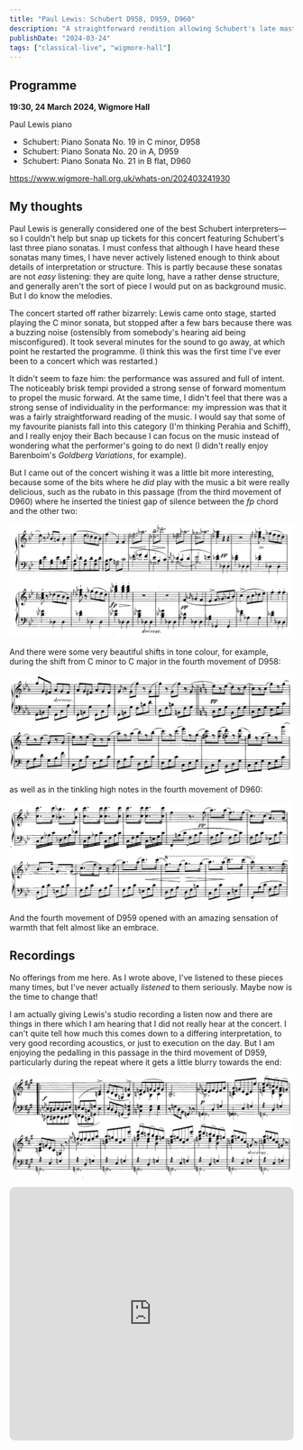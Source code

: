 ```yaml
---
title: "Paul Lewis: Schubert D958, D959, D960"
description: "A straightforward rendition allowing Schubert's late masterpieces room to shine"
publishDate: "2024-03-24"
tags: ["classical-live", "wigmore-hall"]
---
```


## Programme

**19:30, 24 March 2024, Wigmore Hall**

Paul Lewis piano

- Schubert: Piano Sonata No. 19 in C minor, D958
- Schubert: Piano Sonata No. 20 in A, D959
- Schubert: Piano Sonata No. 21 in B flat, D960

https://www.wigmore-hall.org.uk/whats-on/202403241930

## My thoughts

Paul Lewis is generally considered one of the best Schubert interpreters—so I couldn't help but snap up tickets for this concert featuring Schubert's last three piano sonatas.
I must confess that although I have heard these sonatas many times, I have never actively listened enough to think about details of interpretation or structure.
This is partly because these sonatas are not _easy_ listening: they are quite long, have a rather dense structure, and generally aren't the sort of piece I would put on as background music.
But I do know the melodies.

The concert started off rather bizarrely: Lewis came onto stage, started playing the C minor sonata, but stopped after a few bars because there was a buzzing noise (ostensibly from somebody's hearing aid being misconfigured).
It took several minutes for the sound to go away, at which point he restarted the programme.
(I think this was the first time I've ever been to a concert which was restarted.)

It didn't seem to faze him: the performance was assured and full of intent.
The noticeably brisk tempi provided a strong sense of forward momentum to propel the music forward.
At the same time, I didn't feel that there was a strong sense of individuality in the performance: my impression was that it was a fairly straightforward reading of the music.
I would say that some of my favourite pianists fall into this category (I'm thinking Perahia and Schiff), and I really enjoy their Bach because I can focus on the music instead of wondering what the performer's going to do next (I didn't really enjoy Barenboim's *Goldberg Variations*, for example).

But I came out of the concert wishing it was a little bit more interesting, because some of the bits where he _did_ play with the music a bit were really delicious, such as the rubato in this passage (from the third movement of D960) where he inserted the tiniest gap of silence between the *fp* chord and the other two:

![D960](./d960_1.png)

And there were some very beautiful shifts in tone colour, for example, during the shift from C minor to C major in the fourth movement of D958:

![D958](./d958.png)

as well as in the tinkling high notes in the fourth movement of D960:

![D960](./d960_2.png)

And the fourth movement of D959 opened with an amazing sensation of warmth that felt almost like an embrace.

## Recordings

No offerings from me here.
As I wrote above, I've listened to these pieces many times, but I've never actually _listened_ to them seriously.
Maybe now is the time to change that!

I am actually giving Lewis's studio recording a listen now and there are things in there which I am hearing that I did not really hear at the concert.
I can't quite tell how much this comes down to a differing interpretation, to very good recording acoustics, or just to execution on the day.
But I am enjoying the pedalling in this passage in the third movement of D959, particularly during the repeat where it gets a little blurry towards the end:

![D959 Scherzo low G](./d959_2.png)

<iframe allow="autoplay *; encrypted-media *; fullscreen *; clipboard-write" frameborder="0" height="450" style="width:100%;max-width:660px;overflow:hidden;border-radius:10px;" sandbox="allow-forms allow-popups allow-same-origin allow-scripts allow-storage-access-by-user-activation allow-top-navigation-by-user-activation" src="https://embed.music.apple.com/gb/album/schubert-the-late-piano-sonatas/857696037"></iframe>
